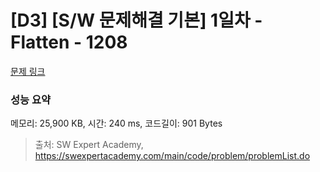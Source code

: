 # [D3] [S/W 문제해결 기본] 1일차 - Flatten - 1208 

[문제 링크](https://swexpertacademy.com/main/code/problem/problemDetail.do?contestProbId=AV139KOaABgCFAYh) 

### 성능 요약

메모리: 25,900 KB, 시간: 240 ms, 코드길이: 901 Bytes



> 출처: SW Expert Academy, https://swexpertacademy.com/main/code/problem/problemList.do